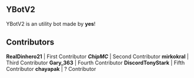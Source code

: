 ## YBotV2
YBotV2 is an utility bot made by **yes**!

## Contributors
**RealDinhero21** | First Contributor
**_ChipMC_** | Second Contributor
**mirkokral** | Third Contributor
**Gary_363** | Fourth Contributor
**DiscordTonyStark** | Fifth Contributor
**chayapak** | ? Contributor
